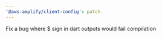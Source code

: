 ```yaml
---
'@aws-amplify/client-config': patch
---
```


Fix a bug where $ sign in dart outputs would fail compilation
